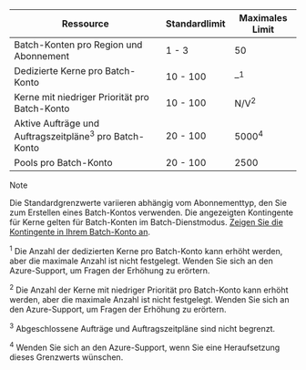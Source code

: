 | **Ressource** | **Standardlimit** | **Maximales Limit** |
| --- | --- | --- |
| Batch-Konten pro Region und Abonnement | 1 - 3 |50 |
| Dedizierte Kerne pro Batch-Konto | 10 - 100 | –<sup>1</sup> |
| Kerne mit niedriger Priorität pro Batch-Konto | 10 - 100 | N/V<sup>2</sup> |
| Aktive Aufträge und Auftragszeitpläne<sup>3</sup> pro Batch-Konto | 20 - 100 | 5000<sup>4</sup> |
| Pools pro Batch-Konto | 20 - 100 | 2500 |

> [!NOTE]
> Die Standardgrenzwerte variieren abhängig vom Abonnementtyp, den Sie zum Erstellen eines Batch-Kontos verwenden. Die angezeigten Kontingente für Kerne gelten für Batch-Konten im Batch-Dienstmodus. [Zeigen Sie die Kontingente in Ihrem Batch-Konto an](../articles/batch/batch-quota-limit.md#view-batch-quotas). 

<sup>1</sup> Die Anzahl der dedizierten Kerne pro Batch-Konto kann erhöht werden, aber die maximale Anzahl ist nicht festgelegt. Wenden Sie sich an den Azure-Support, um Fragen der Erhöhung zu erörtern.

<sup>2</sup> Die Anzahl der Kerne mit niedriger Priorität pro Batch-Konto kann erhöht werden, aber die maximale Anzahl ist nicht festgelegt. Wenden Sie sich an den Azure-Support, um Fragen der Erhöhung zu erörtern.

<sup>3</sup> Abgeschlossene Aufträge und Auftragszeitpläne sind nicht begrenzt.

<sup>4</sup> Wenden Sie sich an den Azure-Support, wenn Sie eine Heraufsetzung dieses Grenzwerts wünschen.
